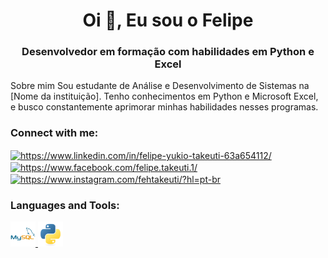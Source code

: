 <h1 align="center">Oi 👋, Eu sou o Felipe</h1>
<h3 align="center">Desenvolvedor em formação com habilidades em Python e Excel</h3>
Sobre mim
Sou estudante de Análise e Desenvolvimento de Sistemas na [Nome da instituição]. Tenho conhecimentos em Python e Microsoft Excel, e busco constantemente aprimorar minhas habilidades nesses programas.
<h3 align="left">Connect with me:</h3>
<p align="left">
<a href="https://linkedin.com/in/https://www.linkedin.com/in/felipe-yukio-takeuti-63a654112/" target="blank"><img align="center" src="https://raw.githubusercontent.com/rahuldkjain/github-profile-readme-generator/master/src/images/icons/Social/linked-in-alt.svg" alt="https://www.linkedin.com/in/felipe-yukio-takeuti-63a654112/" height="30" width="40" /></a>
<a href="https://fb.com/https://www.facebook.com/felipe.takeuti.1/" target="blank"><img align="center" src="https://raw.githubusercontent.com/rahuldkjain/github-profile-readme-generator/master/src/images/icons/Social/facebook.svg" alt="https://www.facebook.com/felipe.takeuti.1/" height="30" width="40" /></a>
<a href="https://instagram.com/https://www.instagram.com/fehtakeuti/?hl=pt-br" target="blank"><img align="center" src="https://raw.githubusercontent.com/rahuldkjain/github-profile-readme-generator/master/src/images/icons/Social/instagram.svg" alt="https://www.instagram.com/fehtakeuti/?hl=pt-br" height="30" width="40" /></a>
</p>

<h3 align="left">Languages and Tools:</h3>
<p align="left"> <a href="https://www.mysql.com/" target="_blank" rel="noreferrer"> <img src="https://raw.githubusercontent.com/devicons/devicon/master/icons/mysql/mysql-original-wordmark.svg" alt="mysql" width="40" height="40"/> </a> <a href="https://www.python.org" target="_blank" rel="noreferrer"> <img src="https://raw.githubusercontent.com/devicons/devicon/master/icons/python/python-original.svg" alt="python" width="40" height="40"/> </a> </p>
